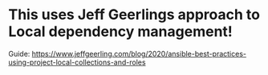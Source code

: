 # This uses Jeff Geerlings approach to Local dependency management!
Guide: https://www.jeffgeerling.com/blog/2020/ansible-best-practices-using-project-local-collections-and-roles
